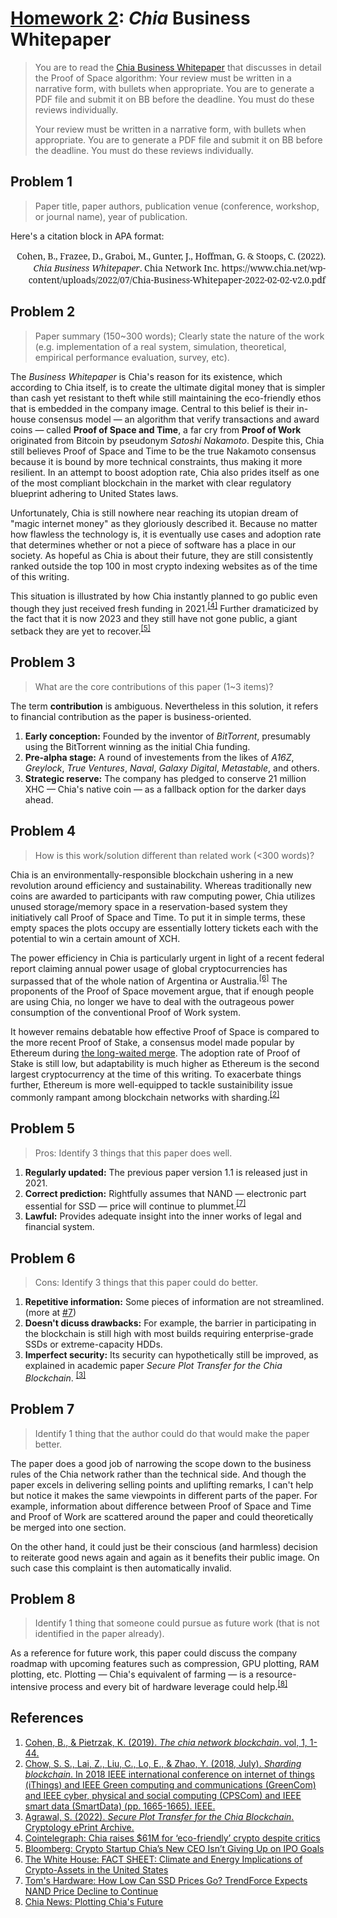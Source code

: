 # [Homework 2](https://github.com/hendraanggrian/IIT-CS554/blob/assets/assignments/hw2.pdf): *Chia* Business Whitepaper

> You are to read the [Chia Business Whitepaper](https://www.chia.net/wp-content/uploads/2022/07/Chia-Business-Whitepaper-2022-02-02-v2.0.pdf)
  that discusses in detail the Proof of Space algorithm: Your review must be
  written in a narrative form, with bullets when appropriate. You are to
  generate a PDF file and submit it on BB before the deadline. You must do these
  reviews individually.
>
> Your review must be written in a narrative form, with bullets when
  appropriate. You are to generate a PDF file and submit it on BB before the
  deadline. You must do these reviews individually.

## Problem 1

> Paper title, paper authors, publication venue (conference, workshop, or
  journal name), year of publication.

Here's a citation block in APA format:

<div style="font-family: 'Noto Serif'; text-align: right;">
Cohen, B., Frazee, D., Graboi, M., Gunter, J., Hoffman, G. & Stoops, C. (2022).
<i>Chia Business Whitepaper</i>. Chia Network Inc.
https://www.chia.net/wp-content/uploads/2022/07/Chia-Business-Whitepaper-2022-02-02-v2.0.pdf
</div>

## Problem 2

> Paper summary (150~300 words); Clearly state the nature of the work (e.g.
  implementation of a real system, simulation, theoretical, empirical
  performance evaluation, survey, etc).

The *Business Whitepaper* is Chia's reason for its existence, which according to
Chia itself, is to create the ultimate digital money that is simpler than cash
yet resistant to theft while still maintaining the eco-friendly ethos that is
embedded in the company image. Central to this belief is their in-house
consensus model &mdash; an algorithm that verify transactions and award coins
&mdash; called **Proof of Space and Time**, a far cry from **Proof of Work**
originated from Bitcoin by pseudonym *Satoshi Nakamoto*. Despite this, Chia
still believes Proof of Space and Time to be the true Nakamoto consensus because
it is bound by more technical constraints, thus making it more resilient. In an
attempt to boost adoption rate, Chia also prides itself as one of the most
compliant blockchain in the market with clear regulatory blueprint adhering to
United States laws.

Unfortunately, Chia is still nowhere near reaching its utopian dream of "magic
internet money" as they gloriously described it. Because no matter how flawless
the technology is, it is eventually use cases and adoption rate that determines
whether or not a piece of software has a place in our society. As hopeful as
Chia is about their future, they are still consistently ranked outside the top
100 in most crypto indexing websites as of the time of this writing.

This situation is illustrated by how Chia instantly planned to go public even
though they just received fresh funding in 2021.<sup>[\[4\]]</sup> Further
dramaticized by the fact that it is now 2023 and they still have not gone
public, a giant setback they are yet to recover.<sup>[\[5\]]</sup>

## Problem 3

> What are the core contributions of this paper (1~3 items)?

The term **contribution** is ambiguous. Nevertheless in this solution, it refers
to financial contribution as the paper is business-oriented.

1.  **Early conception:** Founded by the inventor of *BitTorrent*, presumably
    using the BitTorrent winning as the initial Chia funding.
1.  **Pre-alpha stage:** A round of investements from the likes of *A16Z*,
    *Greylock*, *True Ventures*, *Naval*, *Galaxy Digital*, *Metastable*, and
    others.
1.  **Strategic reserve:** The company has pledged to conserve 21 million XHC
    &mdash; Chia's native coin &mdash; as a fallback option for the darker days
    ahead.

## Problem 4

> How is this work/solution different than related work (<300 words)?

Chia is an environmentally-responsible blockchain ushering in a new revolution
around efficiency and sustainability. Whereas traditionally new coins are
awarded to participants with raw computing power, Chia utilizes unused
storage/memory space in a reservation-based system they initiatively call Proof
of Space and Time. To put it in simple terms, these empty spaces the plots
occupy are essentially lottery tickets each with the potential to win a certain
amount of XCH.

The power efficiency in Chia is particularly urgent in light of a recent federal
report claiming annual power usage of global cryptocurrencies has surpassed that
of the whole nation of Argentina or Australia.<sup>[\[6\]]</sup> The proponents
of the Proof of Space movement argue, that if enough people are using Chia, no
longer we have to deal with the outrageous power consumption of the conventional
Proof of Work system.

It however remains debatable how effective Proof of Space is compared to the
more recent Proof of Stake, a consensus model made popular by Ethereum
during [the long-waited merge](https://ethereum.org/en/upgrades/merge/). The
adoption rate of Proof of Stake is still low, but adaptability is much higher as
Ethereum is the second largest cryptocurrency at the time of this writing. To
exacerbate things further, Ethereum is more well-equipped to tackle
sustainibility issue commonly rampant among blockchain networks with sharding.<sup>[\[2\]]</sup>

## Problem 5

> Pros: Identify 3 things that this paper does well.

1.  **Regularly updated:** The previous paper version 1.1 is released just
    in 2021.
1.  **Correct prediction:** Rightfully assumes that NAND &mdash; electronic part
    essential for SSD &mdash; price will continue to plummet.<sup>[\[7\]]</sup>
1.  **Lawful:** Provides adequate insight into the inner works of legal and
    financial system.

## Problem 6

> Cons: Identify 3 things that this paper could do better.

1. **Repetitive information:** Some pieces of information are not streamlined.
  (more at [#7](#problem-7))
1. **Doesn't dicuss drawbacks:** For example, the barrier in participating in
   the blockchain is still high with most builds requiring enterprise-grade SSDs
   or extreme-capacity HDDs.
1. **Imperfect security:** Its security can hypothetically still be improved, as
   explained in academic paper *Secure Plot Transfer for the Chia Blockchain*.
   <sup>[\[3\]]</sup>

## Problem 7

> Identify 1 thing that the author could do that would make the paper better.

The paper does a good job of narrowing the scope down to the business rules of
the Chia network rather than the technical side. And though the paper excels in
delivering selling points and uplifting remarks, I can't help but notice it
makes the same viewpoints in different parts of the paper. For example,
information about difference between Proof of Space and Time and Proof of Work
are scattered around the paper and could theoretically be merged into one
section.

On the other hand, it could just be their conscious (and harmless) decision to
reiterate good news again and again as it benefits their public image. On such
case this complaint is then automatically invalid.

## Problem 8

> Identify 1 thing that someone could pursue as future work (that is not
  identified in the paper already).

As a reference for future work, this paper could discuss the company roadmap
with upcoming features such as compression, GPU plotting, RAM plotting, etc.
Plotting &mdash; Chia's equivalent of farming &mdash; is a resource-intensive
process and every bit of hardware leverage could help.<sup>[\[8\]]</sup>

## References

1.  [Cohen, B., & Pietrzak, K. (2019). *The chia network blockchain*. vol, 1,
    1-44.](https://www.chivescoin.org/wp-content/uploads/2021/10/ChiaGreenPaper.pdf)
1.  [Chow, S. S., Lai, Z., Liu, C., Lo, E., & Zhao, Y. (2018, July). *Sharding
    blockchain*. In 2018 IEEE international conference on internet of things
    (iThings) and IEEE Green computing and communications (GreenCom) and IEEE
    cyber, physical and social computing (CPSCom) and IEEE smart data
    (SmartData) (pp. 1665-1665). IEEE.](https://ieeexplore.ieee.org/abstract/document/8726639/)
1.  [Agrawal, S. (2022). *Secure Plot Transfer for the Chia Blockchain*.
    Cryptology ePrint Archive.](https://eprint.iacr.org/2022/871.pdf)
1.  [Cointelegraph: Chia raises $61M for ‘eco-friendly’ crypto despite critics](https://cointelegraph.com/news/chia-raises-61m-for-eco-friendly-crypto-despite-critics/)
1.  [Bloomberg: Crypto Startup Chia’s New CEO Isn’t Giving Up on IPO Goals](https://www.bloomberg.com/news/articles/2023-01-19/crypto-startup-chia-s-new-ceo-isn-t-giving-up-on-ipo-goals)
1.  [The White House: FACT SHEET: Climate and Energy Implications of
    Crypto-Assets in the United States](https://www.whitehouse.gov/ostp/news-updates/2022/09/08/fact-sheet-climate-and-energy-implications-of-crypto-assets-in-the-united-states/)
1.  [Tom's Hardware: How Low Can SSD Prices Go? TrendForce Expects NAND Price
    Decline to Continue](https://www.tomshardware.com/news/trendforce-expects-nand-flash-prices-to-continue-falling/)
1.  [Chia News: Plotting Chia's Future](https://www.chia.net/2023/01/20/plotting-chias-future/)

[\[1\]]: https://www.chivescoin.org/wp-content/uploads/2021/10/ChiaGreenPaper.pdf
[\[2\]]: https://ieeexplore.ieee.org/abstract/document/8726639/
[\[3\]]: https://eprint.iacr.org/2022/871.pdf
[\[4\]]: https://cointelegraph.com/news/chia-raises-61m-for-eco-friendly-crypto-despite-critics/
[\[5\]]: www.bloomberg.com/news/articles/2023-01-19/crypto-startup-chia-s-new-ceo-isn-t-giving-up-on-ipo-goals
[\[6\]]: https://www.whitehouse.gov/ostp/news-updates/2022/09/08/fact-sheet-climate-and-energy-implications-of-crypto-assets-in-the-united-states/
[\[7\]]: https://www.tomshardware.com/news/trendforce-expects-nand-flash-prices-to-continue-falling/
[\[8\]]: https://www.chia.net/2023/01/20/plotting-chias-future/

